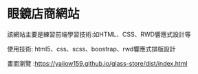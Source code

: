 # 眼鏡店商網站

該網站主要是練習前端學習技術:如HTML、CSS、RWD響應式設計等

使用技術: html5、css、scss、boostrap、rwd響應式排版設計 <BR>

畫面瀏覽 :https://yaiiow159.github.io/glass-store/dist/index.html
